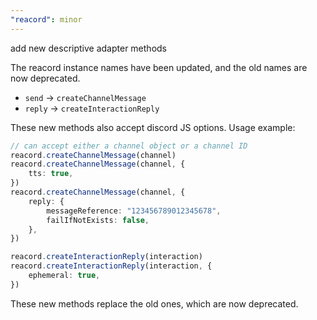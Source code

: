 ```yaml
---
"reacord": minor
---
```


add new descriptive adapter methods

The reacord instance names have been updated, and the old names are now deprecated.

- `send` -> `createChannelMessage`
- `reply` -> `createInteractionReply`

These new methods also accept discord JS options. Usage example:

```ts
// can accept either a channel object or a channel ID
reacord.createChannelMessage(channel)
reacord.createChannelMessage(channel, {
	tts: true,
})
reacord.createChannelMessage(channel, {
	reply: {
		messageReference: "123456789012345678",
		failIfNotExists: false,
	},
})

reacord.createInteractionReply(interaction)
reacord.createInteractionReply(interaction, {
	ephemeral: true,
})
```

These new methods replace the old ones, which are now deprecated.
